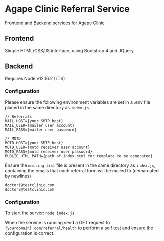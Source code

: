 # Agape Clinic Referral Service
Frontend and Backend services for Agape Clinic

## Frontend
Simple HTML/CSS/JS interface, using Bootstrap 4 and JQuery

## Backend
Requires Node v12.16.2 (LTS)

### Configuration
Please ensure the following environment variables are set in a .env file placed in the same directory as `index.js`
```
// Referrals
MAIL_HOST={your SMTP host}
MAIL_USER={mailer user account}
MAIL_PASS={mailer user password}

// MOTD
MOTD_HOST={your SMTP host}
MOTD_USER={motd receiver user account}
MOTD_PASS={motd receiver user password}
PUBLIC_HTML_PATH={path of index.html for template to be generated}
```

Ensure the `mailing-list` file is present in the same directory as `index.js`, containing the emails that each referral form will be mailed to (demarcated by newlines)
```
doctor1@testclinic.com
doctor2@testclinic.com
```

### Configuration
To start the server: `node index.js`

When the service is running send a GET request to `{yourdomain}.com/referral/health` to perform a self test and ensure the configuration is correct.
